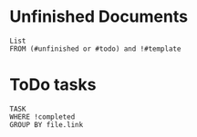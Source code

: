 # Unfinished Documents
``` dataview
List
FROM (#unfinished or #todo) and !#template
```

# ToDo tasks
``` dataview
TASK
WHERE !completed
GROUP BY file.link
```

